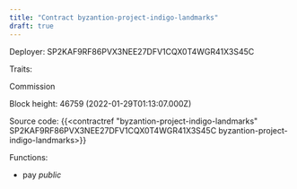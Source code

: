 ```yaml
---
title: "Contract byzantion-project-indigo-landmarks"
draft: true
---
```

Deployer: SP2KAF9RF86PVX3NEE27DFV1CQX0T4WGR41X3S45C

Traits:
 
Commission


Block height: 46759 (2022-01-29T01:13:07.000Z)

Source code: {{<contractref "byzantion-project-indigo-landmarks" SP2KAF9RF86PVX3NEE27DFV1CQX0T4WGR41X3S45C byzantion-project-indigo-landmarks>}}

Functions:

* pay _public_
